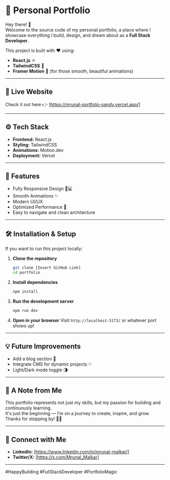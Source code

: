# 🌟 Personal Portfolio

Hey there! 👋  
Welcome to the source code of my personal portfolio, a place where I showcase everything I build, design, and dream about as a **Full Stack Developer**.

This project is built with ❤️ using:
- **React.js** ⚛️
- **TailwindCSS** 🎨
- **Framer Motion** 🎥 (for those smooth, beautiful animations)

---

## 🚀 Live Website
Check it out here 👉 [https://mrunal-portfolio-sandy.vercel.app/]

---

## ⚙️ Tech Stack

- **Frontend:** React.js
- **Styling:** TailwindCSS
- **Animations:** Motion.dev
- **Deployment:** Vercel

---

## 🎯 Features

- Fully Responsive Design 📱💻
- Smooth Animations ✨
- Modern UI/UX  
- Optimized Performance 🚀
- Easy to navigate and clean architecture

---

## 🛠️ Installation & Setup

If you want to run this project locally:

1. **Clone the repository**
   ```bash
   git clone [Insert GitHub Link]
   cd portfolio
   ```

2. **Install dependencies**
   ```bash
   npm install
   ```

3. **Run the development server**
   ```bash
   npm run dev
   ```

4. **Open in your browser**
   Visit `http://localhost:5173/` or whatever port shows up!

---

## 💡 Future Improvements

- Add a blog section 📜
- Integrate CMS for dynamic projects ✨
- Light/Dark mode toggle 🌗

---

## 📢 A Note from Me

This portfolio represents not just my skills, but my passion for building and continuously learning.  
It's just the beginning — I’m on a journey to create, inspire, and grow.  
Thanks for stopping by! 🚀✨

---

## 📨 Connect with Me

- **LinkedIn:** [https://www.linkedin.com/in/mrunal-malkar/]
- **Twitter/X:** [https://x.com/Mrunal_Malkar]

---

#HappyBuilding #FullStackDeveloper #PortfolioMagic

